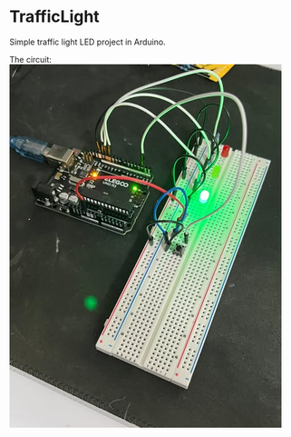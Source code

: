 # TrafficLight
Simple traffic light LED project in Arduino.

The circuit:
![Traffic Light Circuit](semafor.jpg)
